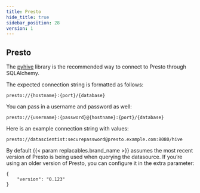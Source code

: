 ```yaml
---
title: Presto
hide_title: true
sidebar_position: 28
version: 1
---
```


## Presto

The [pyhive](https://pypi.org/project/PyHive/) library is the recommended way to connect to Presto through SQLAlchemy.

The expected connection string is formatted as follows:

```
presto://{hostname}:{port}/{database}
```

You can pass in a username and password as well:

```
presto://{username}:{password}@{hostname}:{port}/{database}
```

Here is an example connection string with values:

```
presto://datascientist:securepassword@presto.example.com:8080/hive
```

By default {{< param replacables.brand_name  >}} assumes the most recent version of Presto is being used when querying the
datasource. If you’re using an older version of Presto, you can configure it in the extra parameter:

```
{
    "version": "0.123"
}
```
